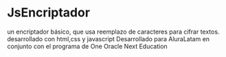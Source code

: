 # JsEncriptador
un encriptador básico, que usa reemplazo de caracteres para cifrar textos. desarrollado con html,css y javascript
Desarrollado para AluraLatam en conjunto con el programa de One Oracle Next Education
